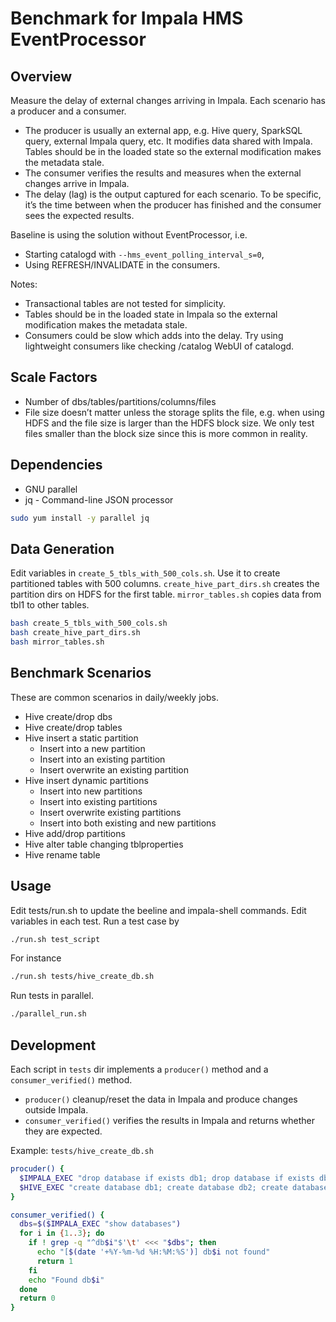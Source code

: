 # Benchmark for Impala HMS EventProcessor
## Overview
Measure the delay of external changes arriving in Impala. Each scenario has a producer and a consumer.
* The producer is usually an external app, e.g. Hive query, SparkSQL query, external Impala query, etc. It modifies data shared with Impala. Tables should be in the loaded state so the external modification makes the metadata stale.
* The consumer verifies the results and measures when the external changes arrive in Impala.
* The delay (lag) is the output captured for each scenario. To be specific, it’s the time between when the producer has finished and the consumer sees the expected results.

Baseline is using the solution without EventProcessor, i.e.
* Starting catalogd with `--hms_event_polling_interval_s=0`,
* Using REFRESH/INVALIDATE in the consumers.

Notes:
* Transactional tables are not tested for simplicity.
* Tables should be in the loaded state in Impala so the external modification makes the metadata stale.
* Consumers could be slow which adds into the delay. Try using lightweight consumers like checking /catalog WebUI of catalogd.

## Scale Factors
* Number of dbs/tables/partitions/columns/files
* File size doesn’t matter unless the storage splits the file, e.g. when using HDFS and the file size is larger than the HDFS block size. We only test files smaller than the block size since this is more common in reality.

## Dependencies
* GNU parallel
* jq - Command-line JSON processor

```bash
sudo yum install -y parallel jq
```

## Data Generation
Edit variables in `create_5_tbls_with_500_cols.sh`. Use it to create partitioned tables with 500 columns.
`create_hive_part_dirs.sh` creates the partition dirs on HDFS for the first table. `mirror_tables.sh` copies
data from tbl1 to other tables.

```bash
bash create_5_tbls_with_500_cols.sh
bash create_hive_part_dirs.sh
bash mirror_tables.sh
```

## Benchmark Scenarios
These are common scenarios in daily/weekly jobs.
* Hive create/drop dbs
* Hive create/drop tables
* Hive insert a static partition
  * Insert into a new partition
  * Insert into an existing partition
  * Insert overwrite an existing partition
* Hive insert dynamic partitions
  * Insert into new partitions
  * Insert into existing partitions
  * Insert overwrite existing partitions
  * Insert into both existing and new partitions
* Hive add/drop partitions
* Hive alter table changing tblproperties
* Hive rename table

## Usage

Edit tests/run.sh to update the beeline and impala-shell commands. Edit variables in each test.
Run a test case by
```bash
./run.sh test_script
```
For instance
```bash
./run.sh tests/hive_create_db.sh
```
Run tests in parallel.
```bash
./parallel_run.sh
```

## Development
Each script in `tests` dir implements a `producer()` method and a `consumer_verified()` method.
* `producer()` cleanup/reset the data in Impala and produce changes outside Impala.
* `consumer_verified()` verifies the results in Impala and returns whether they are expected.

Example: `tests/hive_create_db.sh`
```bash
procuder() {
  $IMPALA_EXEC "drop database if exists db1; drop database if exists db2; drop database if exists db3"
  $HIVE_EXEC "create database db1; create database db2; create database db3"
}

consumer_verified() {
  dbs=$($IMPALA_EXEC "show databases")
  for i in {1..3}; do
    if ! grep -q "^db$i"$'\t' <<< "$dbs"; then
      echo "[$(date '+%Y-%m-%d %H:%M:%S')] db$i not found"
      return 1
    fi  
    echo "Found db$i"
  done
  return 0
}
```
